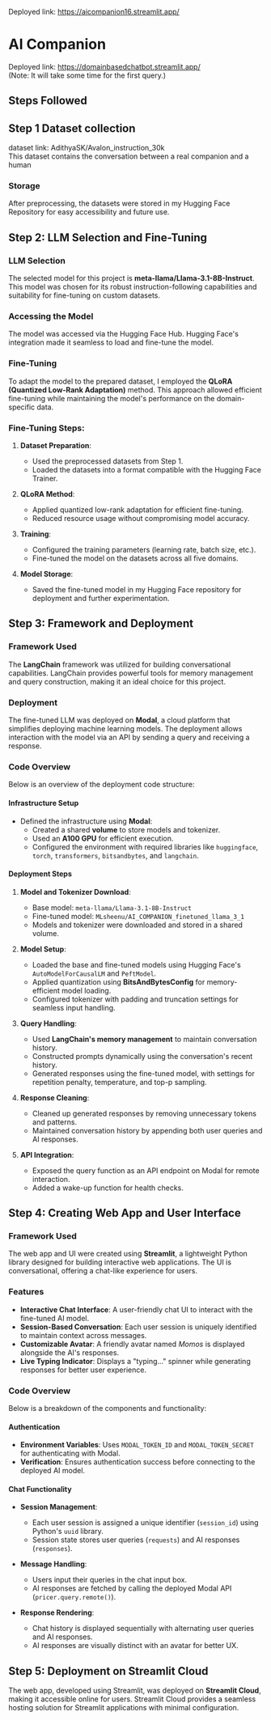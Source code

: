 Deployed link: https://aicompanion16.streamlit.app/



# AI Companion
Deployed link: https://domainbasedchatbot.streamlit.app/                                                             
(Note: It will take some time for the first query.)

## Steps Followed  

## Step 1 Dataset collection

  dataset link: AdithyaSK/Avalon_instruction_30k                                            
  This dataset contains the conversation between a real companion and a human


### Storage
After preprocessing, the datasets were stored in my Hugging Face Repository for easy accessibility and future use.


## Step 2: LLM Selection and Fine-Tuning

### LLM Selection
The selected model for this project is **meta-llama/Llama-3.1-8B-Instruct**. This model was chosen for its robust instruction-following capabilities and suitability for fine-tuning on custom datasets.

### Accessing the Model
The model was accessed via the Hugging Face Hub. Hugging Face's integration made it seamless to load and fine-tune the model.

### Fine-Tuning
To adapt the model to the prepared dataset, I employed the **QLoRA (Quantized Low-Rank Adaptation)** method. This approach allowed efficient fine-tuning while maintaining the model's performance on the domain-specific data.

### Fine-Tuning Steps:
1. **Dataset Preparation**:
   - Used the preprocessed datasets from Step 1.
   - Loaded the datasets into a format compatible with the Hugging Face Trainer.
   
2. **QLoRA Method**:
   - Applied quantized low-rank adaptation for efficient fine-tuning.
   - Reduced resource usage without compromising model accuracy.
   
3. **Training**:
   - Configured the training parameters (learning rate, batch size, etc.).
   - Fine-tuned the model on the datasets across all five domains.

4. **Model Storage**:
   - Saved the fine-tuned model in my Hugging Face repository for deployment and further experimentation.


## Step 3: Framework and Deployment

### Framework Used
The **LangChain** framework was utilized for building conversational capabilities. LangChain provides powerful tools for memory management and query construction, making it an ideal choice for this project.

### Deployment
The fine-tuned LLM was deployed on **Modal**, a cloud platform that simplifies deploying machine learning models. The deployment allows interaction with the model via an API by sending a query and receiving a response.

### Code Overview
Below is an overview of the deployment code structure:

#### Infrastructure Setup
- Defined the infrastructure using **Modal**:
  - Created a shared **volume** to store models and tokenizer.
  - Used an **A100 GPU** for efficient execution.
  - Configured the environment with required libraries like `huggingface`, `torch`, `transformers`, `bitsandbytes`, and `langchain`.

#### Deployment Steps
1. **Model and Tokenizer Download**:
   - Base model: `meta-llama/Llama-3.1-8B-Instruct`
   - Fine-tuned model: `MLsheenu/AI_COMPANION_finetuned_llama_3_1`
   - Models and tokenizer were downloaded and stored in a shared volume.

2. **Model Setup**:
   - Loaded the base and fine-tuned models using Hugging Face's `AutoModelForCausalLM` and `PeftModel`.
   - Applied quantization using **BitsAndBytesConfig** for memory-efficient model loading.
   - Configured tokenizer with padding and truncation settings for seamless input handling.

3. **Query Handling**:
   - Used **LangChain's memory management** to maintain conversation history.
   - Constructed prompts dynamically using the conversation's recent history.
   - Generated responses using the fine-tuned model, with settings for repetition penalty, temperature, and top-p sampling.

4. **Response Cleaning**:
   - Cleaned up generated responses by removing unnecessary tokens and patterns.
   - Maintained conversation history by appending both user queries and AI responses.

5. **API Integration**:
   - Exposed the query function as an API endpoint on Modal for remote interaction.
   - Added a wake-up function for health checks.


## Step 4: Creating Web App and User Interface

### Framework Used
The web app and UI were created using **Streamlit**, a lightweight Python library designed for building interactive web applications. The UI is conversational, offering a chat-like experience for users.

### Features
- **Interactive Chat Interface**: A user-friendly chat UI to interact with the fine-tuned AI model.
- **Session-Based Conversation**: Each user session is uniquely identified to maintain context across messages.
- **Customizable Avatar**: A friendly avatar named *Momos* is displayed alongside the AI's responses.
- **Live Typing Indicator**: Displays a "typing..." spinner while generating responses for better user experience.

### Code Overview
Below is a breakdown of the components and functionality:

#### Authentication
- **Environment Variables**: Uses `MODAL_TOKEN_ID` and `MODAL_TOKEN_SECRET` for authenticating with Modal.
- **Verification**: Ensures authentication success before connecting to the deployed AI model.

#### Chat Functionality
- **Session Management**:
  - Each user session is assigned a unique identifier (`session_id`) using Python's `uuid` library.
  - Session state stores user queries (`requests`) and AI responses (`responses`).

- **Message Handling**:
  - Users input their queries in the chat input box.
  - AI responses are fetched by calling the deployed Modal API (`pricer.query.remote()`).

- **Response Rendering**:
  - Chat history is displayed sequentially with alternating user queries and AI responses.
  - AI responses are visually distinct with an avatar for better UX.


## Step 5: Deployment on Streamlit Cloud

The web app, developed using Streamlit, was deployed on **Streamlit Cloud**, making it accessible online for users. Streamlit Cloud provides a seamless hosting solution for Streamlit applications with minimal configuration.



